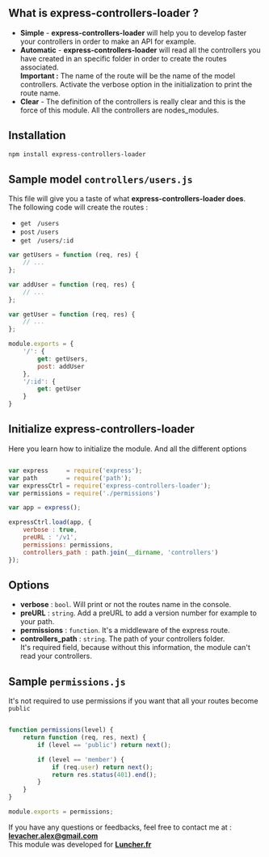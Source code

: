 ## What is express-controllers-loader ?
- **Simple** - **express-controllers-loader** will help you to develop faster your controllers in order to make an API for example.
- **Automatic** - **express-controllers-loader** will read all the controllers you have created in an specific folder in order to create the routes associated.  
**Important :** The name of the route will be the name of the model controllers. Activate the verbose option in the initialization to print the route name.
- **Clear** - The definition of the controllers is really clear and this is the force of this module. All the controllers are nodes_modules.

## Installation

```bash
npm install express-controllers-loader
```

## Sample model `controllers/users.js`

This file will give you a taste of what **express-controllers-loader does**.  
The following code will create the routes :
* `get` &nbsp;&nbsp;`/users`
* `post` `/users`
* `get` &nbsp;&nbsp;`/users/:id`

```js
var getUsers = function (req, res) {
    // ...
};

var addUser = function (req, res) {
    // ...
};

var getUser = function (req, res) {
    // ...
};

module.exports = {
    '/': {
        get: getUsers,
        post: addUser
    },
    '/:id': {
        get: getUser
    }
}

```


## Initialize express-controllers-loader

Here you learn how to initialize the module. And all the different options

```js

var express     = require('express');
var path        = require('path');
var expressCtrl = require('express-controllers-loader');
var permissions = require('./permissions')

var app = express();

expressCtrl.load(app, {
    verbose : true,
    preURL : '/v1',
    permissions: permissions,
    controllers_path : path.join(__dirname, 'controllers')
});

```

## Options

* **verbose** :  `bool`. Will print or not the routes name in the console.  
* **preURL** : `string`. Add a preURL to add a version number for example to your path.
* **permissions** : `function`. It's a middleware of the express route.
* **controllers_path** : `string`. The path of your controllers folder.  
It's required field, because without this information, the module can't read your controllers.

## Sample `permissions.js`

It's not required to use permissions if you want that all your routes become `public`

```js

function permissions(level) {
    return function (req, res, next) {
        if (level == 'public') return next();

        if (level == 'member') {
            if (req.user) return next();
            return res.status(401).end();
        }
    }
}

module.exports = permissions;

```

If you have any questions or feedbacks, feel free to contact me at : **levacher.alex@gmail.com**  
This module was developed for **[Luncher.fr](http://luncher.fr)**  
